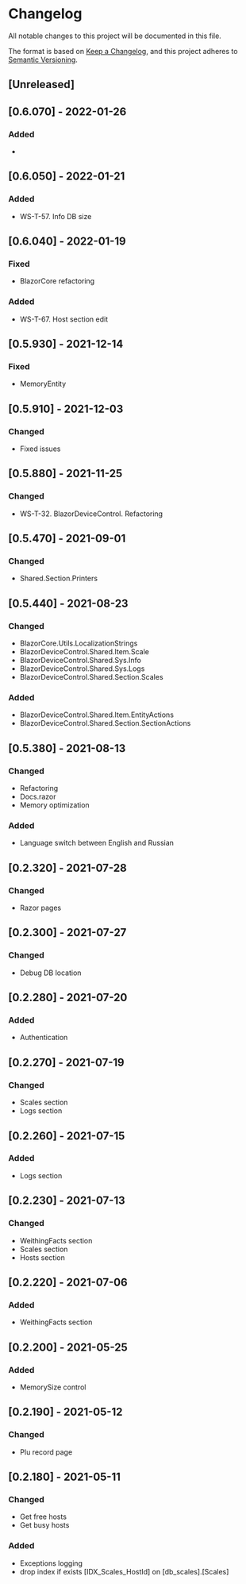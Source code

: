 # Changelog
All notable changes to this project will be documented in this file.

The format is based on [Keep a Changelog](https://keepachangelog.com/en/1.0.0/),
and this project adheres to [Semantic Versioning](https://semver.org/spec/v2.0.0.html).

## [Unreleased]

## [0.6.070] - 2022-01-26
### Added
- 

## [0.6.050] - 2022-01-21
### Added
- WS-T-57. Info DB size

## [0.6.040] - 2022-01-19
### Fixed
- BlazorCore refactoring
### Added
- WS-T-67. Host section edit

## [0.5.930] - 2021-12-14
### Fixed
- MemoryEntity

## [0.5.910] - 2021-12-03
### Changed
- Fixed issues

## [0.5.880] - 2021-11-25
### Changed
- WS-T-32. BlazorDeviceControl. Refactoring

## [0.5.470] - 2021-09-01
### Changed
- Shared.Section.Printers

## [0.5.440] - 2021-08-23
### Changed
- BlazorCore.Utils.LocalizationStrings
- BlazorDeviceControl.Shared.Item.Scale
- BlazorDeviceControl.Shared.Sys.Info
- BlazorDeviceControl.Shared.Sys.Logs
- BlazorDeviceControl.Shared.Section.Scales
### Added
- BlazorDeviceControl.Shared.Item.EntityActions
- BlazorDeviceControl.Shared.Section.SectionActions

## [0.5.380] - 2021-08-13
### Changed
- Refactoring
- Docs.razor
- Memory optimization
### Added
- Language switch between English and Russian

## [0.2.320] - 2021-07-28
### Changed
- Razor pages

## [0.2.300] - 2021-07-27
### Changed
- Debug DB location

## [0.2.280] - 2021-07-20
### Added
- Authentication

## [0.2.270] - 2021-07-19
### Changed
- Scales section
- Logs section

## [0.2.260] - 2021-07-15
### Added
- Logs section

## [0.2.230] - 2021-07-13
### Changed
- WeithingFacts section
- Scales section
- Hosts section

## [0.2.220] - 2021-07-06
### Added
- WeithingFacts section

## [0.2.200] - 2021-05-25
### Added
- MemorySize control

## [0.2.190] - 2021-05-12
### Changed
- Plu record page

## [0.2.180] - 2021-05-11
### Changed
- Get free hosts
- Get busy hosts
### Added
- Exceptions logging
- drop index if exists [IDX_Scales_HostId] on [db_scales].[Scales]
